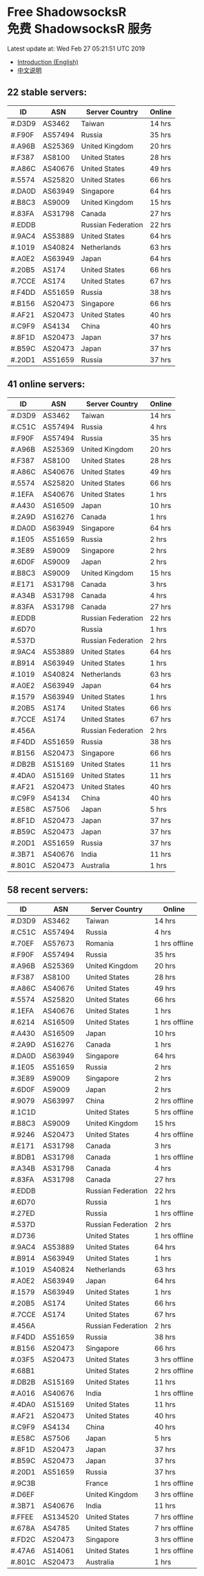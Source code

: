 # Free ShadowsocksR<br>免费 ShadowsocksR 服务

Latest update at: Wed Feb 27 05:21:51 UTC 2019

- [Introduction (English)](https://vision-network.readthedocs.io/en/latest/autossr/autossr.html)
- [中文说明](https://vision-network.readthedocs.io/zh_CN/latest/autossr/autossr.html)


## 22 stable servers:

| ID | ASN | Server Country | Online |
| ------ | ------ | ------ | ------ |
| #.D3D9 | AS3462 | Taiwan | 14 hrs |
| #.F90F | AS57494 | Russia | 35 hrs |
| #.A96B | AS25369 | United Kingdom | 20 hrs |
| #.F387 | AS8100 | United States | 28 hrs |
| #.A86C | AS40676 | United States | 49 hrs |
| #.5574 | AS25820 | United States | 66 hrs |
| #.DA0D | AS63949 | Singapore | 64 hrs |
| #.B8C3 | AS9009 | United Kingdom | 15 hrs |
| #.83FA | AS31798 | Canada | 27 hrs |
| #.EDDB |  | Russian Federation | 22 hrs |
| #.9AC4 | AS53889 | United States | 64 hrs |
| #.1019 | AS40824 | Netherlands | 63 hrs |
| #.A0E2 | AS63949 | Japan | 64 hrs |
| #.20B5 | AS174 | United States | 66 hrs |
| #.7CCE | AS174 | United States | 67 hrs |
| #.F4DD | AS51659 | Russia | 38 hrs |
| #.B156 | AS20473 | Singapore | 66 hrs |
| #.AF21 | AS20473 | United States | 40 hrs |
| #.C9F9 | AS4134 | China | 40 hrs |
| #.8F1D | AS20473 | Japan | 37 hrs |
| #.B59C | AS20473 | Japan | 37 hrs |
| #.20D1 | AS51659 | Russia | 37 hrs |

## 41 online servers:

| ID | ASN | Server Country | Online |
| ------ | ------ | ------ | ------ |
| #.D3D9 | AS3462 | Taiwan | 14 hrs |
| #.C51C | AS57494 | Russia | 4 hrs |
| #.F90F | AS57494 | Russia | 35 hrs |
| #.A96B | AS25369 | United Kingdom | 20 hrs |
| #.F387 | AS8100 | United States | 28 hrs |
| #.A86C | AS40676 | United States | 49 hrs |
| #.5574 | AS25820 | United States | 66 hrs |
| #.1EFA | AS40676 | United States | 1 hrs |
| #.A430 | AS16509 | Japan | 10 hrs |
| #.2A9D | AS16276 | Canada | 1 hrs |
| #.DA0D | AS63949 | Singapore | 64 hrs |
| #.1E05 | AS51659 | Russia | 2 hrs |
| #.3E89 | AS9009 | Singapore | 2 hrs |
| #.6D0F | AS9009 | Japan | 2 hrs |
| #.B8C3 | AS9009 | United Kingdom | 15 hrs |
| #.E171 | AS31798 | Canada | 3 hrs |
| #.A34B | AS31798 | Canada | 4 hrs |
| #.83FA | AS31798 | Canada | 27 hrs |
| #.EDDB |  | Russian Federation | 22 hrs |
| #.6D70 |  | Russia | 1 hrs |
| #.537D |  | Russian Federation | 2 hrs |
| #.9AC4 | AS53889 | United States | 64 hrs |
| #.B914 | AS63949 | United States | 1 hrs |
| #.1019 | AS40824 | Netherlands | 63 hrs |
| #.A0E2 | AS63949 | Japan | 64 hrs |
| #.1579 | AS63949 | United States | 1 hrs |
| #.20B5 | AS174 | United States | 66 hrs |
| #.7CCE | AS174 | United States | 67 hrs |
| #.456A |  | Russian Federation | 2 hrs |
| #.F4DD | AS51659 | Russia | 38 hrs |
| #.B156 | AS20473 | Singapore | 66 hrs |
| #.DB2B | AS15169 | United States | 11 hrs |
| #.4DA0 | AS15169 | United States | 11 hrs |
| #.AF21 | AS20473 | United States | 40 hrs |
| #.C9F9 | AS4134 | China | 40 hrs |
| #.E58C | AS7506 | Japan | 5 hrs |
| #.8F1D | AS20473 | Japan | 37 hrs |
| #.B59C | AS20473 | Japan | 37 hrs |
| #.20D1 | AS51659 | Russia | 37 hrs |
| #.3B71 | AS40676 | India | 11 hrs |
| #.801C | AS20473 | Australia | 1 hrs |

## 58 recent servers:

| ID | ASN | Server Country | Online |
| ------ | ------ | ------ | ------ |
| #.D3D9 | AS3462 | Taiwan | 14 hrs |
| #.C51C | AS57494 | Russia | 4 hrs |
| #.70EF | AS57673 | Romania | 1 hrs offline |
| #.F90F | AS57494 | Russia | 35 hrs |
| #.A96B | AS25369 | United Kingdom | 20 hrs |
| #.F387 | AS8100 | United States | 28 hrs |
| #.A86C | AS40676 | United States | 49 hrs |
| #.5574 | AS25820 | United States | 66 hrs |
| #.1EFA | AS40676 | United States | 1 hrs |
| #.6214 | AS16509 | United States | 1 hrs offline |
| #.A430 | AS16509 | Japan | 10 hrs |
| #.2A9D | AS16276 | Canada | 1 hrs |
| #.DA0D | AS63949 | Singapore | 64 hrs |
| #.1E05 | AS51659 | Russia | 2 hrs |
| #.3E89 | AS9009 | Singapore | 2 hrs |
| #.6D0F | AS9009 | Japan | 2 hrs |
| #.9079 | AS63997 | China | 2 hrs offline |
| #.1C1D |  | United States | 5 hrs offline |
| #.B8C3 | AS9009 | United Kingdom | 15 hrs |
| #.9246 | AS20473 | United States | 4 hrs offline |
| #.E171 | AS31798 | Canada | 3 hrs |
| #.BDB1 | AS31798 | Canada | 1 hrs offline |
| #.A34B | AS31798 | Canada | 4 hrs |
| #.83FA | AS31798 | Canada | 27 hrs |
| #.EDDB |  | Russian Federation | 22 hrs |
| #.6D70 |  | Russia | 1 hrs |
| #.27ED |  | Russia | 1 hrs offline |
| #.537D |  | Russian Federation | 2 hrs |
| #.D736 |  | United States | 1 hrs offline |
| #.9AC4 | AS53889 | United States | 64 hrs |
| #.B914 | AS63949 | United States | 1 hrs |
| #.1019 | AS40824 | Netherlands | 63 hrs |
| #.A0E2 | AS63949 | Japan | 64 hrs |
| #.1579 | AS63949 | United States | 1 hrs |
| #.20B5 | AS174 | United States | 66 hrs |
| #.7CCE | AS174 | United States | 67 hrs |
| #.456A |  | Russian Federation | 2 hrs |
| #.F4DD | AS51659 | Russia | 38 hrs |
| #.B156 | AS20473 | Singapore | 66 hrs |
| #.03F5 | AS20473 | United States | 3 hrs offline |
| #.68B1 |  | United States | 2 hrs offline |
| #.DB2B | AS15169 | United States | 11 hrs |
| #.A016 | AS40676 | India | 1 hrs offline |
| #.4DA0 | AS15169 | United States | 11 hrs |
| #.AF21 | AS20473 | United States | 40 hrs |
| #.C9F9 | AS4134 | China | 40 hrs |
| #.E58C | AS7506 | Japan | 5 hrs |
| #.8F1D | AS20473 | Japan | 37 hrs |
| #.B59C | AS20473 | Japan | 37 hrs |
| #.20D1 | AS51659 | Russia | 37 hrs |
| #.9C3B |  | France | 1 hrs offline |
| #.D6EF |  | United Kingdom | 3 hrs offline |
| #.3B71 | AS40676 | India | 11 hrs |
| #.FFEE | AS134520 | United States | 7 hrs offline |
| #.678A | AS4785 | United States | 7 hrs offline |
| #.FD2C | AS20473 | Singapore | 3 hrs offline |
| #.47A6 | AS14061 | United States | 1 hrs offline |
| #.801C | AS20473 | Australia | 1 hrs |


